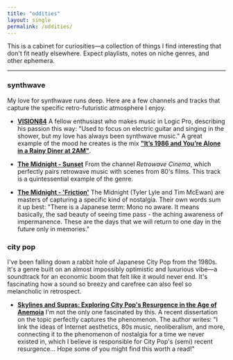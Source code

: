 ```yaml
---
title: "oddities"
layout: single
permalink: /oddities/
---
```


This is a cabinet for curiosities—a collection of things I find interesting that don't fit neatly elsewhere. Expect playlists, notes on niche genres, and other ephemera.

---

### synthwave

My love for synthwave runs deep. Here are a few channels and tracks that capture the specific retro-futuristic atmosphere I enjoy.

* **[VISION84](https://www.youtube.com/@VISION84-No5)**
    A fellow enthusiast who makes music in Logic Pro, describing his passion this way: "Used to focus on electric guitar and singing in the shower, but my love has always been synthwave music." A great example of the mood he creates is the mix **["It’s 1986 and You’re Alone in a Rainy Diner at 2AM"](https://www.youtube.com/watch?v=_IZ4B7-Xuk0)**.

* **[The Midnight - Sunset](https://www.youtube.com/watch?v=dlW1w6gCWr8)**
    From the channel *Retrowave Cinema*, which perfectly pairs retrowave music with scenes from 80's films. This track is a quintessential example of the genre.

* **[The Midnight - 'Friction'](https://www.youtube.com/watch?v=LVwgSIheW1Y)**
    The Midnight (Tyler Lyle and Tim McEwan) are masters of capturing a specific kind of nostalgia. Their own words sum it up best: "There is a Japanese term: Mono no aware. It means basically, the sad beauty of seeing time pass - the aching awareness of impermanence. These are the days that we will return to one day in the future only in memories."

### city pop

I've been falling down a rabbit hole of Japanese City Pop from the 1980s. It's a genre built on an almost impossibly optimistic and luxurious vibe—a soundtrack for an economic boom that felt like it would never end. It's fascinating how a sound so breezy and carefree can also feel so melancholic in retrospect.

* **[Skylines and Supras: Exploring City Pop's Resurgence in the Age of Anemoia](https://drive.google.com/file/d/1zOLojLfVsybBHEo2Se0YnhtHoxiIqzJ9/view)**
    I'm not the only one fascinated by this. A recent dissertation on the topic perfectly captures the phenomenon. The author writes: "I link the ideas of Internet aesthetics, 80s music, neoliberalism, and more, connecting it to the phenomenon of nostalgia for a time we never existed in, which I believe is responsible for City Pop's (semi) recent resurgence... Hope some of you might find this worth a read!"